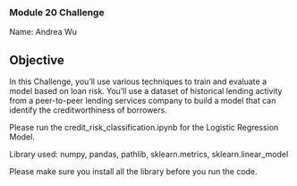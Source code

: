 ### Module 20 Challenge
Name: Andrea Wu

## Objective
In this Challenge, you’ll use various techniques to train and evaluate a model based on loan risk. You’ll use a dataset of historical lending activity from a peer-to-peer lending services company to build a model that can identify the creditworthiness of borrowers.

Please run the credit_risk_classification.ipynb for the Logistic Regression Model.

Library used: numpy, pandas, pathlib, sklearn.metrics, sklearn.linear_model

Please make sure you install all the library before you run the code.